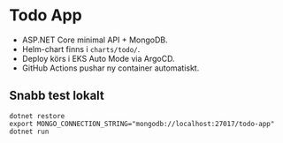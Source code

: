 # Todo App

- ASP.NET Core minimal API + MongoDB.
- Helm-chart finns i `charts/todo/`.
- Deploy körs i EKS Auto Mode via ArgoCD.
- GitHub Actions pushar ny container automatiskt.

## Snabb test lokalt
```
dotnet restore
export MONGO_CONNECTION_STRING="mongodb://localhost:27017/todo-app"
dotnet run
```

